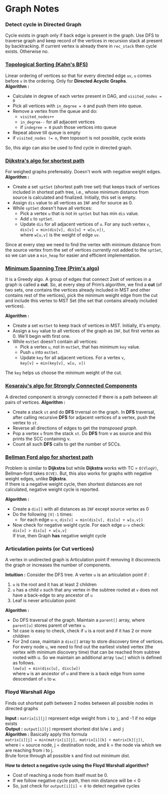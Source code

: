 # Graph Notes  
### Detect cycle in Directed Graph  
Cycle exists in graph only if back edge is present in the graph. Use DFS to traverse graph and keep record of the vertices in recursion stack at present by backtracking. If current vertex is already there in `rec_stack` then cycle exists. Otherwise no.

### [Topological Sorting (Kahn's BFS)](./toposort(Kahns).cpp)
Linear ordering of vertices so that for every directed edge `uv`, `u` comes before `v` in the ordering. Only for **Directed Acyclic Graphs**.   
**Algorithm :**  
* Calculate in degree of each vertex present in DAG, and `visited_nodes = 0`
* Pick all vertices with `in_degree = 0` and push them into queue.
* Remove a vertex from the queue and do: 
    * `visited_nodes++`
    * `in_degree--` for all adjacent vertices
    * if `indegree = 0` push those vertices into queue
* Repeat above till queue is empty
* if `visited_nodes != n`, then toposort is not possible, cycle exists 

So, this algo can also be used to find cycle in directed graph.

### [Dijkstra's algo for shortest path](./dijkstra.cpp)
For weighed graphs prefereably. Doesn't work with negative weight edges.   
**Algorithm :**
* Create a set `sptSet` (shortest path tree set) that keeps track of vertices included in shortest path tree, i.e., whose minimum distance from source is calculated and finalized. Initially, this set is empty.
* Assign `dis` value to all vertices as `INF` and for source as 0.
* While `sptSet` doesn't have all vertices:   
    * Pick a vertex `u` that is not in `sptSet` but has min `dis` value.
    * Add `u` to `sptSet`.
    * Update `dis` for all adjacent vertices of `u`. For any such vertex `v`,  
     `dis[v] = min(dis[v], dis[u] + w[u,v])`,  
        where `w[u,v]` is the weight of edge `uv`.

Since at every step we need to find the vertex with minimum distance from the source vertex from the set of vertices currently not added to the `sptSet`, so we can use a `min_heap` for easier and efficient implementation.

### [Minimum Spanning Tree (Prim's algo)](./mst(prims).cpp)
It is a Greedy algo. A group of edges that connect 2set of vertices in a graph is called a **cut**. So, at every step of Prim’s algorithm, we find a **cut** (of two sets, one contains the vertices already included in MST and other contains rest of the vertices), pick the minimum weight edge from the cut and include this vertex to MST Set (the set that contains already included vertices).

**Algorithm :**
* Create a set `mstSet` to keep track of vertices in MST. Initially, it's empty.
* Assign a `key` value to all vertices of the graph as `INF`, but first vertex as 0. We'll begin with first one.
* While `mstSet` doesn't contain all vertices: 
    * Pick a vertex `u`, not in `mstSet`, that has minimum `key` value.
    * Push `u` into `mstSet`.
    * Update `key` for all adjacent vertices. For a vertex `v`,  
        `key[v] = min(key[v], w[u, v])`

The `key` helps us choose the minimum weight of the cut.

### [Kosaraju's algo for Strongly Connected Components](./kosaraju.cpp)
A directed component is strongly connected if there is a path between all pairs of vertices. 
**Algorithm :**
* Create a stack `st` and do **DFS** trversal on the graph. In **DFS** traversal, after calling recursive **DFS** for adjacent vertices of a vertex, push the vertex to `st`.
* Reverse all directions of edges to get the _transposed graph_.
* Pop a vertex `v` from the stack `st`. Do **DFS** from v as source and this prints the SCC containing v.
* Count all such **DFS** calls to get the number of SCCs.

### [Bellman Ford algo for shortest path](./bellmanford.cpp)
Problem is similar to **Dijkstra** but while **Dijkstra** works with TC = `O(VlogV)`, Bellman-ford takes `O(VE)`. But, this also works for graphs with negative weight edges, unlike **Dijkstra**.  
If there is a negative weight cycle, then shortest distances are not calculated, negative weight cycle is reported.  

**Algorithm :**  
* Create a `dis[]` with all distances as `INF` except source vertex as 0
* Do the following `|V|-1` times:
    * for each edge `u-v`,  `dis[v] = min(dis[v], dis[u] + w[u,v])`
* Now check for negative weight cycle. For each edge `u-v` check:   
    `dis[v] > dis[u] + w[u,v]`  
    If true, then Graph **has** negative weight cycle 

### Articulation points (or Cut vertices)  
A vertex in undirected graph is Articulation point if removing it disconnects the graph or increases the number of components.

**Intuition :** Consider the DFS tree. A vertex `u` is an articulation point if :  
    <ol>
        <li>`u` is the root and it has at least 2 children</li>
        <li>`u` has a child `v` such that any vertex in the subtree rooted at `v` does not have a back-edge to any ancestor of `u`</li>
        <li>Leaf is never articulation point</li>
    </ol>
**Algorithm :**  
* Do DFS traversal of the graph. Maintain a `parent[]` array, where `parent[u]` stores parent of vertex `u`.
* 1st case is easy to check, check if `u` is a root and if it has 2 or more children
* For 2nd case, maintain a `disc[]` array to store discovery time of vertices. For every node `u`, we need to find out the earliest visited vertex (the vertex with minimum discovery time) that can be reached from subtree rooted with u. So we maintain an additional array `low[]` which is defined as follows.   
`low[u] = min(disc[u], disc[w])`  
where `w` is an ancestor of `u` and there is a back edge from 
some descendant of `u` to `w`.

### Floyd Warshall Algo
Finds out shortest path between 2 nodes between all possible nodes in directed graphs  

**Input :** `matrix[i][j]` represent edge weight from `i` to `j`, and -1 if no edge exists  
**Output :** `output[i][j]` represent shortest dist b/w `i` and `j`   
**Algorithm :**  Basically apply this formula  
`matrix[i][j] = min(matrix[i][j], matrix[i][k] + matrix[k][j])`,   
where i = source node, j = destination node, and k = the node via which we are reaching from i to j.  
Brute force through all possible `k` and find out minimum dist.  

**How to detect a negative cycle using the Floyd Warshall algorithm?**  
* Cost of reaching a node from itself must be 0.
* If we follow negative cycle path, then min distance will be < 0 
* So, just check for `output[i][i] < 0` to detect negative cycles  





